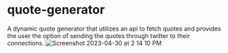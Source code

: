 # quote-generator
A dynamic quote generator that utilizes an api to fetch quotes and provides the user the option of sending the quotes through twitter to their connections.
![Screenshot 2023-04-30 at 2 14 10 PM](https://user-images.githubusercontent.com/87278525/235369637-2303573e-0c8f-478b-9fa1-f397c2f0940a.png)
